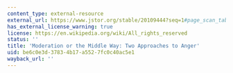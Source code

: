 ```yaml
---
content_type: external-resource
external_url: https://www.jstor.org/stable/20109444?seq=1#page_scan_tab_contents
has_external_license_warning: true
license: https://en.wikipedia.org/wiki/All_rights_reserved
status: ''
title: 'Moderation or the Middle Way: Two Approaches to Anger'
uid: be6c0e3d-3783-4b17-a552-7fc0c40ac5e1
wayback_url: ''
---
```

